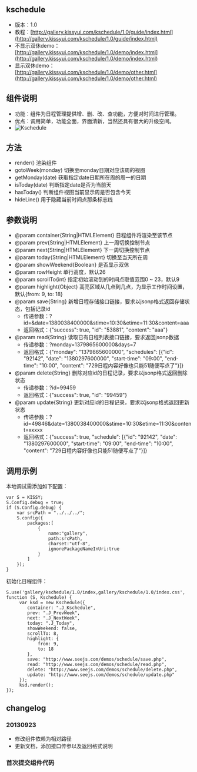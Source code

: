 ## kschedule

* 版本：1.0
* 教程：[http://gallery.kissyui.com/kschedule/1.0/guide/index.html](http://gallery.kissyui.com/kschedule/1.0/guide/index.html)
* 不显示双休demo：[http://gallery.kissyui.com/kschedule/1.0/demo/index.html](http://gallery.kissyui.com/kschedule/1.0/demo/index.html)
* 显示双休demo：[http://gallery.kissyui.com/kschedule/1.0/demo/other.html](http://gallery.kissyui.com/kschedule/1.0/demo/other.html)

## 组件说明

* 功能：组件为日程管理提供增、删、改、查功能，方便对时间进行管理。
* 优点：调用简单，功能全面，界面清新，当然还具有很大的升级空间。
* ![Kschedule](http://www.seejs.com/wp-content/uploads/2013/09/kschedule.png)

## 方法

* render() 渲染组件
* gotoWeek(monday) 切换至monday日期对应该周的视图
* getMonday(date) 获取指定date日期所在周的周一的日期
* isToday(date) 判断指定date是否为当前天
* hasToday() 判断组件视图当前显示周是否包含今天
* hideLine() 用于隐藏当前时间点那条标志线

## 参数说明

* @param container{String|HTMLElement} 日程组件将渲染至该节点
* @param prev{String|HTMLElement} 上一周切换控制节点
* @param next{String|HTMLElement} 下一周切换控制节点
* @param today{String|HTMLElement} 切换至当天所在周
* @param showWeekend{Boolean} 是否显示双休
* @param rowHeight 单行高度，默认26
* @param scrollTo{int} 指定初始滚动到的时间点取值范围0 ~ 23，默认9
* @param highlight{Object} 高亮区域从几点到几点，为显示工作时间设置，默认{from: 9, to: 18}
* @param save{String} 新增日程存储接口链接，要求以jsonp格式返回存储状态，包括记录id
    - 传递参数：?id=&date=1380038400000&stime=10:30&etime=11:30&content=aaa
    - 返回格式：{"success": true, "id": "53881", "content": "aaa"}
* @param read{String} 读取已有日程列表接口链接，要求返回jsonp数据
    - 传递参数：?monday=1379865600000&days=7
    - 返回格式：{"monday": "1379865600000", "schedules": [{"id": "92142", "date": "1380297600000", "start-time": "09:00", "end-time": "10:00", "content": "729日程内容好像也只能51随便写点了"}]}
* @param delete{String} 删除对应id的日程记录，要求以jsonp格式返回删除状态
    - 传递参数：?id=99459
    - 返回格式：{"success": true, "id": "99459"}
* @param update{String} 更新对应id的日程记录，要求以jsonp格式返回更新状态
    - 传递参数：?id=49846&date=1380038400000&stime=10:30&etime=11:30&content=xxxxx
    - 返回格式：{"success": true, "schedule": [{"id": "92142", "date": "1380297600000", "start-time": "09:00", "end-time": "10:00", "content": "729日程内容好像也只能51随便写点了"}]}

## 调用示例

本地调试需添加如下配置：

```
var S = KISSY;
S.Config.debug = true;
if (S.Config.debug) {
    var srcPath = "../../../";
    S.config({
        packages:[
            {
                name:"gallery",
                path:srcPath,
                charset:"utf-8",
                ignorePackageNameInUri:true
            }
        ]
    });
}
```

初始化日程组件：

```
S.use('gallery/kschedule/1.0/index,gallery/kschedule/1.0/index.css', function (S, Kschedule) {
     var ksd = new Kschedule({
        container: ".J_Kschedule",
        prev: ".J_PrevWeek",
        next: ".J_NextWeek",
        today: ".J_Today",
        showWeekend: false,
        scrollTo: 8,
        highlight: {
            from: 9,
            to: 18
        },
        save: "http://www.seejs.com/demos/schedule/save.php",
        read: "http://www.seejs.com/demos/schedule/read.php",
        delete: "http://www.seejs.com/demos/schedule/delete.php",
        update: "http://www.seejs.com/demos/schedule/update.php"
     });
     ksd.render();
});
```

## changelog

### 20130923

* 修改组件依赖为相对路径
* 更新文档，添加接口传参以及返回格式说明

### 首次提交组件代码


